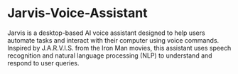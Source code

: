 # Jarvis-Voice-Assistant
Jarvis is a desktop-based AI voice assistant designed to help users automate tasks and interact with their computer using voice commands. Inspired by J.A.R.V.I.S. from the Iron Man movies, this assistant uses speech recognition and natural language processing (NLP) to understand and respond to user queries.
